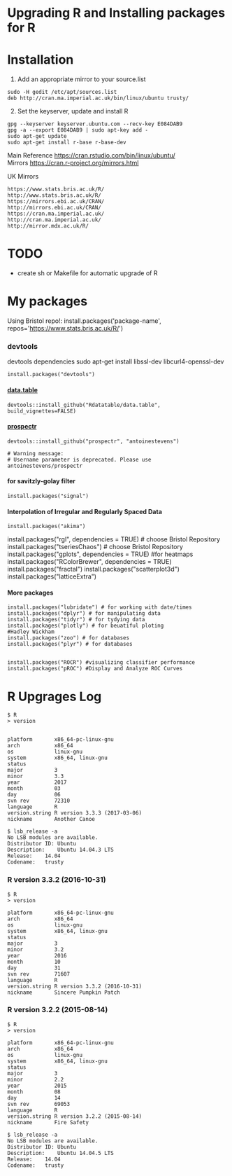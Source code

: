 Upgrading R and  Installing packages for R  
====


# Installation

1. Add an appropriate mirror to your source.list
```
sudo -H gedit /etc/apt/sources.list
deb http://cran.ma.imperial.ac.uk/bin/linux/ubuntu trusty/
```

2. Set the keyserver, update and install R
```
gpg --keyserver keyserver.ubuntu.com --recv-key E084DAB9
gpg -a --export E084DAB9 | sudo apt-key add -
sudo apt-get update
sudo apt-get install r-base r-base-dev
```

Main Reference https://cran.rstudio.com/bin/linux/ubuntu/  
Mirrors https://cran.r-project.org/mirrors.html  

UK Mirrors
```
https://www.stats.bris.ac.uk/R/
http://www.stats.bris.ac.uk/R/
https://mirrors.ebi.ac.uk/CRAN/
http://mirrors.ebi.ac.uk/CRAN/
https://cran.ma.imperial.ac.uk/
http://cran.ma.imperial.ac.uk/
http://mirror.mdx.ac.uk/R/
```

# TODO

* create sh or Makefile for automatic upgrade of R


# My packages

Using Bristol repo!:
install.packages('package-name', repos='https://www.stats.bris.ac.uk/R/')


### devtools

devtools dependencies
sudo apt-get install libssl-dev libcurl4-openssl-dev

```
install.packages("devtools")
```

#### [data.table]([https://github.com/Rdatatable/data.table/wiki/Installation)
```
devtools::install_github("Rdatatable/data.table", build_vignettes=FALSE)
```


#### [prospectr](https://github.com/antoinestevens/prospectr)
```
devtools::install_github("prospectr", "antoinestevens")

# Warning message:
# Username parameter is deprecated. Please use antoinestevens/prospectr
```

####  for savitzly-golay filter
```
install.packages("signal")
```
#### Interpolation of Irregular and Regularly Spaced Data
```
install.packages("akima")
```

install.packages("rgl", dependencies = TRUE)  # choose Bristol Repository
install.packages("tseriesChaos")   # choose Bristol Repository
install.packages("gplots", dependencies = TRUE) #for heatmaps
install.packages("RColorBrewer", dependencies = TRUE)
install.packages("fractal")
install.packages("scatterplot3d")
install.packages("latticeExtra")





#### More packages
```
install.packages("lubridate") # for working with date/times
install.packages("dplyr") # for manipulating data
install.packages("tidyr") # for tydying data
install.packages("plotly") # for beuatiful ploting
#Hadley Wickham
install.packages("zoo") # for databases
install.packages("plyr") # for databases


install.packages("ROCR") #visualizing classifier performance
install.packages("pROC") #Display and Analyze ROC Curves
```






# R Upgrages Log

```
$ R
> version


platform       x86_64-pc-linux-gnu         
arch           x86_64                      
os             linux-gnu                   
system         x86_64, linux-gnu           
status                                     
major          3                           
minor          3.3                         
year           2017                        
month          03                          
day            06                          
svn rev        72310                       
language       R                           
version.string R version 3.3.3 (2017-03-06)
nickname       Another Canoe        
```


```
$ lsb_release -a
No LSB modules are available.
Distributor ID:	Ubuntu
Description:	Ubuntu 14.04.3 LTS
Release:	14.04
Codename:	trusty
```


### R version 3.3.2 (2016-10-31)
```
$ R
> version

platform       x86_64-pc-linux-gnu
arch           x86_64
os             linux-gnu
system         x86_64, linux-gnu
status
major          3
minor          3.2
year           2016
month          10
day            31
svn rev        71607
language       R
version.string R version 3.3.2 (2016-10-31)
nickname       Sincere Pumpkin Patch
```




### R version 3.2.2 (2015-08-14)
```
$ R
> version

platform       x86_64-pc-linux-gnu
arch           x86_64
os             linux-gnu
system         x86_64, linux-gnu
status
major          3
minor          2.2
year           2015
month          08
day            14
svn rev        69053
language       R
version.string R version 3.2.2 (2015-08-14)
nickname       Fire Safety
```


```
$ lsb_release -a
No LSB modules are available.
Distributor ID:	Ubuntu
Description:	Ubuntu 14.04.5 LTS
Release:	14.04
Codename:	trusty
```
